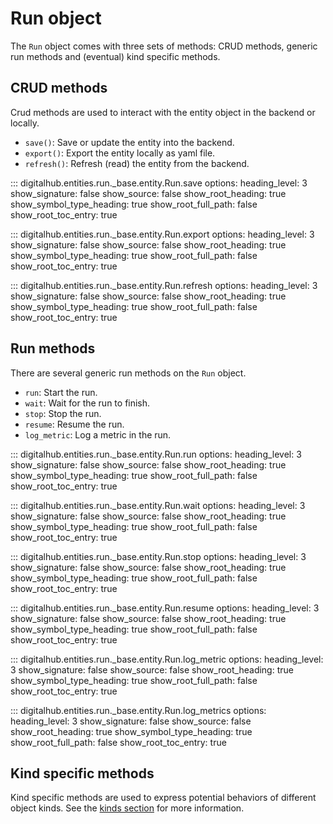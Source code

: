 # Run object

The `Run` object comes with three sets of methods: CRUD methods, generic run methods and (eventual) kind specific methods.

## CRUD methods

Crud methods are used to interact with the entity object in the backend or locally.

- `save()`: Save or update the entity into the backend.
- `export()`: Export the entity locally as yaml file.
- `refresh()`: Refresh (read) the entity from the backend.

::: digitalhub.entities.run._base.entity.Run.save
    options:
        heading_level: 3
        show_signature: false
        show_source: false
        show_root_heading: true
        show_symbol_type_heading: true
        show_root_full_path: false
        show_root_toc_entry: true

::: digitalhub.entities.run._base.entity.Run.export
    options:
        heading_level: 3
        show_signature: false
        show_source: false
        show_root_heading: true
        show_symbol_type_heading: true
        show_root_full_path: false
        show_root_toc_entry: true

::: digitalhub.entities.run._base.entity.Run.refresh
    options:
        heading_level: 3
        show_signature: false
        show_source: false
        show_root_heading: true
        show_symbol_type_heading: true
        show_root_full_path: false
        show_root_toc_entry: true

## Run methods

There are several generic run methods on the `Run` object.

- `run`: Start the run.
- `wait`: Wait for the run to finish.
- `stop`: Stop the run.
- `resume`: Resume the run.
- `log_metric`: Log a metric in the run.

::: digitalhub.entities.run._base.entity.Run.run
    options:
        heading_level: 3
        show_signature: false
        show_source: false
        show_root_heading: true
        show_symbol_type_heading: true
        show_root_full_path: false
        show_root_toc_entry: true

::: digitalhub.entities.run._base.entity.Run.wait
    options:
        heading_level: 3
        show_signature: false
        show_source: false
        show_root_heading: true
        show_symbol_type_heading: true
        show_root_full_path: false
        show_root_toc_entry: true

::: digitalhub.entities.run._base.entity.Run.stop
    options:
        heading_level: 3
        show_signature: false
        show_source: false
        show_root_heading: true
        show_symbol_type_heading: true
        show_root_full_path: false
        show_root_toc_entry: true

::: digitalhub.entities.run._base.entity.Run.resume
    options:
        heading_level: 3
        show_signature: false
        show_source: false
        show_root_heading: true
        show_symbol_type_heading: true
        show_root_full_path: false
        show_root_toc_entry: true

::: digitalhub.entities.run._base.entity.Run.log_metric
    options:
        heading_level: 3
        show_signature: false
        show_source: false
        show_root_heading: true
        show_symbol_type_heading: true
        show_root_full_path: false
        show_root_toc_entry: true

::: digitalhub.entities.run._base.entity.Run.log_metrics
    options:
        heading_level: 3
        show_signature: false
        show_source: false
        show_root_heading: true
        show_symbol_type_heading: true
        show_root_full_path: false
        show_root_toc_entry: true

## Kind specific methods

Kind specific methods are used to express potential behaviors of different object kinds.
See the [kinds section](kinds.md) for more information.
